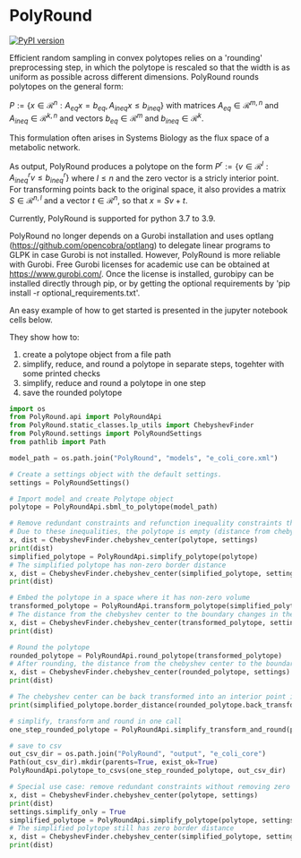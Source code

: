 # PolyRound
[![PyPI version](https://badge.fury.io/py/PolyRound.svg)](https://badge.fury.io/py/PolyRound)

Efficient random sampling in convex polytopes relies on a 'rounding' preprocessing step, in which the polytope is rescaled so that the width is as uniform as possible across different dimensions.
PolyRound rounds polytopes on the general form:

$`P:=\{x \in \mathcal{R}^n: A_{eq} x = b_{eq}, A_{ineq} x \leq b_{ineq}\}`$ with matrices $`A_{eq} \in \mathcal{R}^{m,n}`$ and $`A_{ineq} \in \mathcal{R}^{k,n}`$ and vectors $`b_{eq} \in \mathcal{R}^{m}`$ and $`b_{ineq} \in \mathcal{R}^{k}`$.

This formulation often arises in Systems Biology as the flux space of a metabolic network.

As output, PolyRound produces a polytope on the form $`P^{r}:=\{v \in \mathcal{R}^l: A^{r}_{ineq}v \leq b^{r}_{ineq}\}`$ where $`l \leq n`$ and the zero vector is a stricly interior point. For transforming points back to the original space, it also provides a matrix $`S \in \mathcal{R}^{n,l}`$ and a vector $`t \in \mathcal{R}^{n}`$, so that $`x=Sv + t`$.

Currently, PolyRound is supported for python 3.7 to 3.9.

PolyRound no longer depends on a Gurobi installation and uses optlang (https://github.com/opencobra/optlang) to delegate linear programs to GLPK in case Gurobi is not installed. However, PolyRound is more reliable with Gurobi. Free Gurobi licenses for academic use can be obtained at https://www.gurobi.com/. Once the license is installed, gurobipy can be installed directly through pip, or by getting the optional requirements by 'pip install -r optional_requirements.txt'.

An easy example of how to get started is presented in the jupyter notebook cells below.


They show how to: <br>
1) create a polytope object from a file path <br>
2) simplify, reduce, and round a polytope in separate steps, togehter with some printed checks <br>
3) simplify, reduce and round a polytope in one step <br>
4) save the rounded polytope

``` python
import os
from PolyRound.api import PolyRoundApi
from PolyRound.static_classes.lp_utils import ChebyshevFinder
from PolyRound.settings import PolyRoundSettings
from pathlib import Path

model_path = os.path.join("PolyRound", "models", "e_coli_core.xml")
```

``` python
# Create a settings object with the default settings.
settings = PolyRoundSettings()
```

``` python
# Import model and create Polytope object
polytope = PolyRoundApi.sbml_to_polytope(model_path)
```

``` python
# Remove redundant constraints and refunction inequality constraints that are de-facto equalities.
# Due to these inequalities, the polytope is empty (distance from chebyshev center to boundary is zero)
x, dist = ChebyshevFinder.chebyshev_center(polytope, settings)
print(dist)
simplified_polytope = PolyRoundApi.simplify_polytope(polytope)
# The simplified polytope has non-zero border distance
x, dist = ChebyshevFinder.chebyshev_center(simplified_polytope, settings)
print(dist)
```

``` python
# Embed the polytope in a space where it has non-zero volume
transformed_polytope = PolyRoundApi.transform_polytope(simplified_polytope)
# The distance from the chebyshev center to the boundary changes in the new coordinate system
x, dist = ChebyshevFinder.chebyshev_center(transformed_polytope, settings)
print(dist)
```

``` python
# Round the polytope
rounded_polytope = PolyRoundApi.round_polytope(transformed_polytope)
# After rounding, the distance from the chebyshev center to the boundary is set to be close to 1
x, dist = ChebyshevFinder.chebyshev_center(rounded_polytope, settings)
print(dist)

# The chebyshev center can be back transformed into an interior point in the simplified space.
print(simplified_polytope.border_distance(rounded_polytope.back_transform(x)))
```

``` python
# simplify, transform and round in one call
one_step_rounded_polytope = PolyRoundApi.simplify_transform_and_round(polytope)
```

``` python
# save to csv
out_csv_dir = os.path.join("PolyRound", "output", "e_coli_core")
Path(out_csv_dir).mkdir(parents=True, exist_ok=True)
PolyRoundApi.polytope_to_csvs(one_step_rounded_polytope, out_csv_dir)
```

``` python
# Special use case: remove redundant constraints without removing zero facettes. This will leave th polytope with its original border distance.
x, dist = ChebyshevFinder.chebyshev_center(polytope, settings)
print(dist)
settings.simplify_only = True
simplified_polytope = PolyRoundApi.simplify_polytope(polytope, settings=settings)
# The simplified polytope still has zero border distance
x, dist = ChebyshevFinder.chebyshev_center(simplified_polytope, settings)
print(dist)
```
